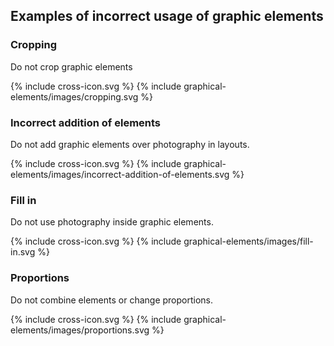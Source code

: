 <section id="graphical-elements-examples-of-incorrect-usage-of-graphic-elements">
</section>

## Examples of incorrect usage of graphic elements


### Cropping
Do not crop graphic elements

{% include cross-icon.svg %}
{% include graphical-elements/images/cropping.svg %}

### Incorrect addition of elements
Do not add graphic elements over photography in layouts.

{% include cross-icon.svg %}
{% include graphical-elements/images/incorrect-addition-of-elements.svg %}

### Fill in
Do not use photography inside graphic elements.

{% include cross-icon.svg %}
{% include graphical-elements/images/fill-in.svg %}

### Proportions
Do not combine elements or change proportions.

{% include cross-icon.svg %}
{% include graphical-elements/images/proportions.svg %}